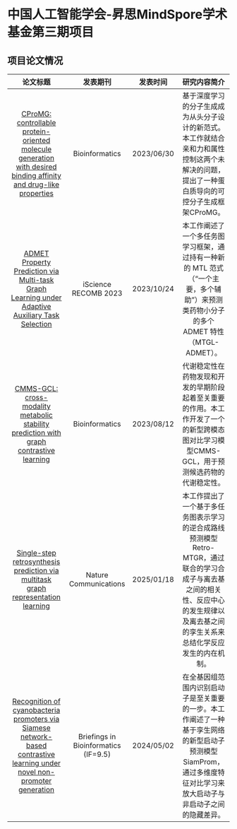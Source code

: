 # 中国人工智能学会-昇思MindSpore学术基金第三期项目

## 项目论文情况

| **论文标题** 	| **发表期刊** 	| **发表时间** 	| **研究内容简介** 	|
|:---:	|:---:	|:---:	|:---:	|
| [CProMG: controllable protein-oriented molecule generation with desired binding affinity and drug-like properties](https://doi.org/10.1093/bioinformatics/btad222) 	| Bioinformatics 	| 2023/06/30 	| 基于深度学习的分子生成成为从头分子设计的新范式。本工作就结合亲和力和属性控制这两个未解决的问题，提出了一种蛋白质导向的可控分子生成框架CProMG。 	|
| [ADMET Property Prediction via Multi-task Graph Learning under Adaptive Auxiliary Task Selection](https://doi.org/10.1016/j.isci.2023.108285) 	| iScience RECOMB 2023 	| 2023/10/24 	| 本工作阐述了一个多任务图学习框架，通过持有一种新的 MTL 范式（“一个主要，多个辅助”）来预测类药物小分子的多个 ADMET 特性（MTGL-ADMET）。 	|
| [CMMS-GCL: cross-modality metabolic stability prediction with graph contrastive learning](https://doi.org/10.1093/bioinformatics/btad503) 	| Bioinformatics 	| 2023/08/12 	| 代谢稳定性在药物发现和开发的早期阶段起着至关重要的作用。本工作开发了一个的新型跨模态图对比学习模型CMMS-GCL，用于预测候选药物的代谢稳定性。 	|
| [Single-step retrosynthesis prediction via multitask graph representation learning](https://www.nature.com/articles/s41467-025-56062-y) 	| Nature Communications 	|   2025/01/18	| 本工作提出了一个基于多任务图表示学习的逆合成路线预测模型Retro-MTGR，通过联合的学习合成子与离去基之间的相关性、反应中心的发生规律以及离去基之间的孪生关系来总结化学反应发生的内在机制。 	|
| [Recognition of cyanobacteria promoters via Siamese network-based contrastive learning under novel non-promoter generation](https://doi.org/10.1093/bib/bbae193) 	| Briefings in Bioinformatics  (IF=9.5) 	| 2024/05/02 	| 在全基因组范围内识别启动子是至关重要的一步。本工作阐述了一种基于孪生网络的新型启动子预测模型SiamProm，通过多维度特征对比学习来放大启动子与非启动子之间的隐藏差异。 	|

